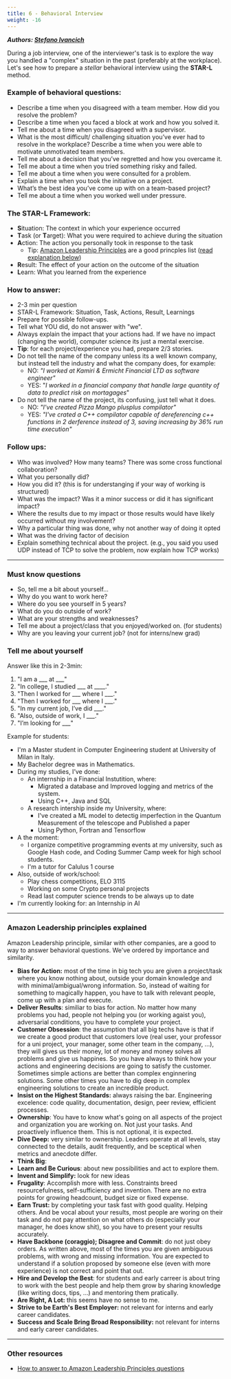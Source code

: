```yaml
---
title: 6 - Behavioral Interview
weight: -16
---
```


***Authors: [Stefano Ivancich](https://www.linkedin.com/in/stefano-ivancich/)***


During a job interview, one of the interviewer's task is to explore the way you handled a "complex" situation in the past (preferably at the workplace). Let's see how to prepare
a *stellar* behavioral interview using the **STAR-L** method.

### Example of behavioral questions:
 - Describe a time when you disagreed with a team member. How did you resolve the problem?
 - Describe a time when you faced a block at work and how you solved it.
 - Tell me about a time when you disagreed with a supervisor.
 - What is the most difficult/ challenging situation you’ve ever had to resolve in the workplace? Describe a time when you were able to motivate unmotivated team members.
 - Tell me about a decision that you’ve regretted and how you overcame it.
 - Tell me about a time when you tried something risky and failed.
 - Tell me about a time when you were consulted for a problem.
 - Explain a time when you took the initiative on a project.
 - What’s the best idea you’ve come up with on a team-based project?
 - Tell me about a time when you worked well under pressure.

### The STAR-L Framework:
 - **S**ituation: The context in which your experience occurred 
 - **T**ask (or **T**arget): What you were required to achieve during the situation 
 - **A**ction: The action you personally took in response to the task 
   - Tip: [Amazon Leadership Principles](https://www.amazon.jobs/content/en/our-workplace/leadership-principles) are a good princples list ([read explanation below](#amazon-leadership-principles-explained)) 
 - **R**esult: The effect of your action on the outcome of the situation 
 - **L**earn: What you learned from the experience 

### How to answer:
 - 2-3 min per question
 - STAR-L Framework: Situation, Task, Actions, Result, Learnings
 - Prepare for possible follow-ups.
 - Tell what YOU did, do not answer with "we".
 - Always explain the impact that your actions had. If we have no impact (changing the world), computer science its just a mental exercise.
 - **Tip**: for each project/experience you had, prepare 2/3 stories.
 - Do not tell the name of the company unless its a well known company, but instead tell the industry and what the company does, for example:
   - NO: _"I worked at Kamiri & Ermicht Financial LTD as software engineer"_
   - YES: "_I worked in a financial company that handle large quantity of data to predict risk on mortagages_"
 - Do not tell the name of the project, its confusing, just tell what it does.
   - NO: _"I've created Pizza Mango plusplus compilator"_
   - YES: _"I've crated a C++ compilator capable of dereferencing c++ functions in 2 derference instead of 3, saving increasing by 36% run time execution"_

### Follow ups:
 - Who was involved? How many teams? There was some cross functional collaboration?
 - What you personally did?
 - How you did it? (this is for understanging if your way of working is structured)
 - What was the impact? Was it a minor success or did it has significant impact?
 - Where the results due to my impact or those results would have likely occurred without my involvement?
 - Why a particular thing was done, why not another way of doing it opted
 - What was the driving factor of decision
 - Explain something technical about the project. (e.g., you said you used UDP instead of TCP to solve the problem, now explain how TCP works)

---

### Must know questions
 - So, tell me a bit about yourself… 
 - Why do you want to work here? 
 - Where do you see yourself in 5 years? 
 - What do you do outside of work? 
 - What are your strengths and weaknesses?
 - Tell me about a project/class that you enjoyed/worked on. (for students)
 - Why are you leaving your current job? (not for interns/new grad)


### Tell me about yourself
Answer like this in 2-3min:
 1) "I am a ___ at ___"
 2) "In college, I studied ___ at ____."
 3) "Then I worked for ___ where I ___."
 4) "Then I worked for ___ where I ___."
 5) "In my current job, I’ve did ___."
 6) "Also, outside of work, I ___."
 7) "I’m looking for ___"

Example for students:
 - I'm a Master student in Computer Engineering student at University of Milan in Italy.
 - My Bachelor degree was in Mathematics.
 - During my studies, I’ve done:
   - An internship in a Financial Instutition, where:
     - Migrated a database and Improved logging and metrics of the system.
     - Using C++, Java and SQL
   - A research intership inside my University, where:
      - I've created a ML model to detectig imperfection in the Quantum Measurement of the telescope and Published a paper
      - Using Python, Fortran and Tensorflow
  - A the moment:
      - I organize competitive programming events at my university, such as Google Hash code, and Coding Summer Camp week for high school students.
      - I'm a tutor for Calulus 1 course
  - Also, outside of work/school:
      - Play chess competitions, ELO 3115
      - Working on some Crypto personal projects
      - Read last computer science trends to be always up to date
  - I'm currently looking for: an Internship in AI


---


### Amazon Leadership principles explained
 Amazon Leadership principle, similar with other companies, are a good to way to answer behavioral questions. We've ordered by importance and similarity.
 - **Bias for Action:** most of the time in big tech you are given a project/task where you know nothing about, outside your domain knowledge and with minimal/ambigual/wrong information. So, instead of waiting for something to magically happen, you have to talk with relevant people, come up with a plan and execute.
 - **Deliver Results**: similiar to bias for action. No matter how many problems you had, people not helping you (or working agaist you), adversarial conditions, you have to complete your project.
 - **Customer Obsession**: the assumption that all big techs have is that if we create a good product that customers love (real user, your professor for a uni project, your manager, some other team in the company, ...), they will gives us their money, lot of money and money solves all problems and give us happines. So you have always to think how your actions and engineering decisions are going to satisfy the customer. Sometimes simple actions are better than complex enginnering solutions. Some other times you have to dig deep in complex engineering solutions to create an incredible product.
 - **Insist on the Highest Standards:** always raising the bar. Engineering excelence: code quality, documentation, design, peer review, efficient processes.
 - **Ownership**: You have to know what's going on all aspects of the project and organization you are working on. Not just your tasks. And proactively influence them. This is not optional, it is expected.
 - **Dive Deep:** very similar to ownership. Leaders operate at all levels, stay connected to the details, audit frequently, and be sceptical when metrics and anecdote differ.
 - **Think Big**: 
 - **Learn and Be Curious**: about new possibilities and act to explore them.
 - **Invent and Simplify:** look for new ideas
 - **Frugality**: Accomplish more with less. Constraints breed resourcefulness, self-sufficiency and invention. There are no extra points for growing headcount, budget size or fixed expense.
 - **Earn Trust:** by completing your task fast with good quality. Helping others. And be vocal about your results, most people are woring on their task and do not pay attention on what others do (especially your manager, he does know shit), so you have to present your results accurately.
 - **Have Backbone (coraggio); Disagree and Commit**: do not just obey orders. As written above, most of the times you are given ambiguous problems, with wrong and missing information. You are expected to understand if a solution proposed by someone else (even with more experience) is not correct and point that out.
 - **Hire and Develop the Best**: for students and early carreer is about tring to work with the best people and help them grow by sharing knowledge (like writing docs, tips, ...) and mentoring them pratically.
 - **Are Right, A Lot:** this seems have no sense to me.
 - **Strive to be Earth's Best Employer:** not relevant for interns and early career candidates.
 - **Success and Scale Bring Broad Responsibility:** not relevant for interns and early career candidates.

---

### Other resources
 - [How to answer to Amazon Leadership Principles questions](https://interviewing.io/guides/amazon-leadership-principles#lp_interview_how_to_practice)
